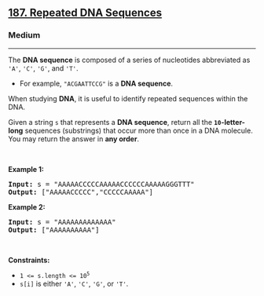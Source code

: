 <h2><a href="https://leetcode.com/problems/repeated-dna-sequences/">187. Repeated DNA Sequences</a></h2><h3>Medium</h3><hr><div style="user-select: auto;"><p style="user-select: auto;">The <strong style="user-select: auto;">DNA sequence</strong> is composed of a series of nucleotides abbreviated as <code style="user-select: auto;">'A'</code>, <code style="user-select: auto;">'C'</code>, <code style="user-select: auto;">'G'</code>, and <code style="user-select: auto;">'T'</code>.</p>

<ul style="user-select: auto;">
	<li style="user-select: auto;">For example, <code style="user-select: auto;">"ACGAATTCCG"</code> is a <strong style="user-select: auto;">DNA sequence</strong>.</li>
</ul>

<p style="user-select: auto;">When studying <strong style="user-select: auto;">DNA</strong>, it is useful to identify repeated sequences within the DNA.</p>

<p style="user-select: auto;">Given a string <code style="user-select: auto;">s</code> that represents a <strong style="user-select: auto;">DNA sequence</strong>, return all the <strong style="user-select: auto;"><code style="user-select: auto;">10</code>-letter-long</strong> sequences (substrings) that occur more than once in a DNA molecule. You may return the answer in <strong style="user-select: auto;">any order</strong>.</p>

<p style="user-select: auto;">&nbsp;</p>
<p style="user-select: auto;"><strong style="user-select: auto;">Example 1:</strong></p>
<pre style="user-select: auto;"><strong style="user-select: auto;">Input:</strong> s = "AAAAACCCCCAAAAACCCCCCAAAAAGGGTTT"
<strong style="user-select: auto;">Output:</strong> ["AAAAACCCCC","CCCCCAAAAA"]
</pre><p style="user-select: auto;"><strong style="user-select: auto;">Example 2:</strong></p>
<pre style="user-select: auto;"><strong style="user-select: auto;">Input:</strong> s = "AAAAAAAAAAAAA"
<strong style="user-select: auto;">Output:</strong> ["AAAAAAAAAA"]
</pre>
<p style="user-select: auto;">&nbsp;</p>
<p style="user-select: auto;"><strong style="user-select: auto;">Constraints:</strong></p>

<ul style="user-select: auto;">
	<li style="user-select: auto;"><code style="user-select: auto;">1 &lt;= s.length &lt;= 10<sup style="user-select: auto;">5</sup></code></li>
	<li style="user-select: auto;"><code style="user-select: auto;">s[i]</code> is either <code style="user-select: auto;">'A'</code>, <code style="user-select: auto;">'C'</code>, <code style="user-select: auto;">'G'</code>, or <code style="user-select: auto;">'T'</code>.</li>
</ul>
</div>